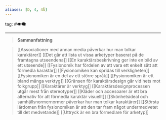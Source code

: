 ```yaml
---
aliases: [D, 4, 4Å]
---
```

tag: #👁‍🗨
- - - 

>**Sammanfattning**
>

>[[Associationer med annan media påverkar hur man tolkar karaktärer]]
[[Det går att lista ut vissa arketyper baserat på de framtagna utseendena]]
[[En karaktärsbeskrivning ger inte en bild av ett utseende]]
[[Fysionomik har fördelen av att vara ett enkelt sätt att förmedla karaktär]]
[[Fysionomiken kan spridas till verkligheten]]
[[Fysionomiken är en del av ett större språk]]
[[Fysionomiken är ett bland många verktyg]]
[[Gränsen för karaktärsdesign går vid hets mot folkgrupp]]
[[Karaktärer är verktyg]]
[[Karaktärsdesignprocessen utgår mest från stereotyper]]
[[Kläder och accesoarer är ett bra alternativ för att förmedla karaktär visuellt]]
[[Skönhetsideal och samhällsnormernormer påverkar hur man tolkar karaktärer]]
[[Största lärdomen från fysionomiken är att den tar fram något undermedvetet till det medvetande]]
[[Uttryck är en bra förmedlare för arketyp]]
